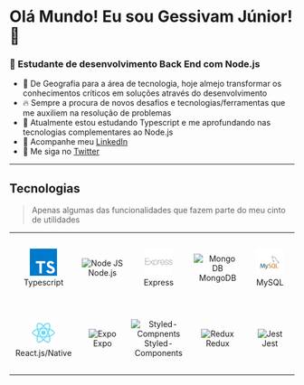 # Olá Mundo! Eu sou Gessivam Júnior! 👋

### 📱 Estudante de desenvolvimento Back End com Node.js
- 💁 De Geografia para a área de tecnologia, hoje almejo transformar os conhecimentos críticos em soluções através do desenvolvimento  
- 🔥 Sempre a procura de novos desafios e tecnologias/ferramentas que me auxiliem na resolução de problemas  
- 🌱 Atualmente estou estudando Typescript e me aprofundando nas tecnologias complementares ao Node.js
- 💼 Acompanhe meu [LinkedIn](https://www.linkedin.com/in/gessivam-junior/)
- 💬 Me siga no [Twitter](https://twitter.com/junio_dev)

-----

## Tecnologias
> Apenas algumas das funcionalidades que fazem parte do meu cinto de utilidades
<table align="center">
    <tr>
        <td align="center" width="120" height="120">
            <img src="https://raw.githubusercontent.com/github/explore/80688e429a7d4ef2fca1e82350fe8e3517d3494d/topics/typescript/typescript.png"
                width="48" height="48" alt="Typescript" />
            <br>Typescript
        </td>
        <td align="center" width="120" height="120">
            <img src="https://avatars.githubusercontent.com/u/9950313?s=200&v=4" width="48" height="48" alt="Node JS" />
            <br>Node.js
        </td>
        <td align="center" width="120" height="120">
            <img src="https://raw.githubusercontent.com/github/explore/80688e429a7d4ef2fca1e82350fe8e3517d3494d/topics/express/express.png"
                width="48" height="48" alt="Express" />
            <br>Express
        </td>
        <td align="center" width="120" height="120">
            <img src="https://avatars.githubusercontent.com/u/45120?s=200&v=4" width="48" height="48" alt="Mongo DB" />
            <br>MongoDB
        </td>
        <td align="center" width="120" height="120">
            <img src="https://raw.githubusercontent.com/github/explore/80688e429a7d4ef2fca1e82350fe8e3517d3494d/topics/mysql/mysql.png"
                width="48" height="48" alt="MySQL" />
            <br>MySQL
        </td>
    </tr>
    <tr>
        <td align="center" width="120" height="120">
            <img src="https://raw.githubusercontent.com/github/explore/80688e429a7d4ef2fca1e82350fe8e3517d3494d/topics/react/react.png"
                width="48" height="48" alt="React" />
            <br>React.js/Native
        </td>
        <td align="center" width="120" height="120">
            <img src="https://avatars.githubusercontent.com/u/12504344?s=200&v=4 width=" 48" height="48" alt="Expo" />
            <br>Expo
        </td>
        <td align="center" width="120" height="120">
            <img src="https://avatars.githubusercontent.com/u/20658825?s=200&v=4" width="48" height="48"
                alt="Styled-Compnents" />
            <br>Styled-Components
        </td>
        <td align="center" width="120" height="120">
            <img src="https://avatars.githubusercontent.com/u/13142323?s=200&v=4" width="48" height="48" alt="Redux" />
            <br>Redux
        </td>
        <td align="center" width="120" height="120">
            <img src="https://seeklogo.com/images/J/jest-logo-F9901EBBF7-seeklogo.com.png" width="48" height="48"
                alt="Jest" />
            <br>Jest
        </td>
    </tr>
</table>
